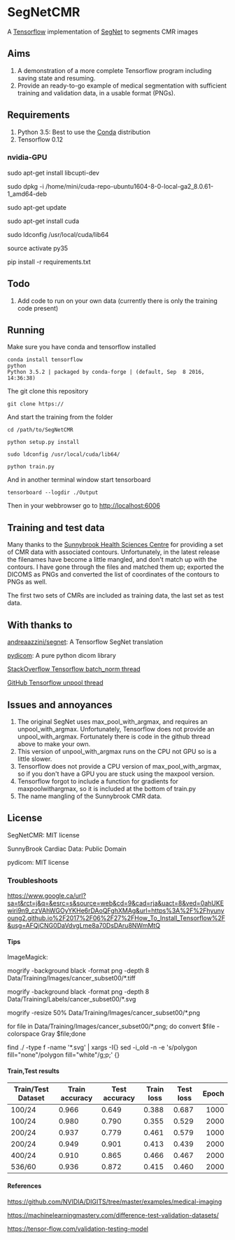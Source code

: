 # SegNetCMR
A [Tensorflow](https://www.tensorflow.org/) implementation of [SegNet](https://mi.eng.cam.ac.uk/projects/segnet/) to segments CMR images

## Aims
1. A demonstration of a more complete Tensorflow program including saving state and resuming.
2. Provide an ready-to-go example of medical segmentation with sufficient training and validation data, in a usable format (PNGs).

## Requirements
1. Python 3.5: Best to use the [Conda](https://www.continuum.io/downloads) distribution
2. Tensorflow 0.12

### nvidia-GPU

sudo apt-get install libcupti-dev

sudo dpkg -i /home/mini/cuda-repo-ubuntu1604-8-0-local-ga2_8.0.61-1_amd64-deb
 
sudo apt-get update

sudo apt-get install cuda

sudo ldconfig /usr/local/cuda/lib64

source activate py35

pip install -r requirements.txt

## Todo
1. Add code to run on your own data (currently there is only the training code present)

## Running
Make sure you have conda and tensorflow installed

```commandline
conda install tensorflow
python
Python 3.5.2 | packaged by conda-forge | (default, Sep  8 2016, 14:36:38)
```
The git clone this repository
```commandline
git clone https://
```

And start the training from the folder
```commandline
cd /path/to/SegNetCMR

python setup.py install

sudo ldconfig /usr/local/cuda/lib64/

python train.py
```

And in another terminal window start tensorboard
```commandline
tensorboard --logdir ./Output
```
Then in your webbrowser go to [http://localhost:6006](http://localhost:6006)

## Training and test data
Many thanks to the [Sunnybrook Health Sciences Centre](http://www.cardiacatlas.org/studies/sunnybrook-cardiac-data/) for providing a set of CMR data with associated contours.
Unfortunately, in the latest release the filenames have become a little mangled, and don't match up with the contours.
I have gone through the files and matched them up; exported the DICOMS as PNGs and converted the list of coordinates of the contours to PNGs as well.

The first two sets of CMRs are included as training data, the last set as test data.



## With thanks to
[andreaazzini/segnet](https://github.com/andreaazzini/segnet): A Tensorflow SegNet translation

[pydicom](https://github.com/darcymason/pydicom): A pure python dicom library

[StackOverflow Tensorflow batch_norm thread](http://stackoverflow.com/questions/40081697/getting-low-test-accuracy-using-tensorflow-batch-norm-function)

[GitHub Tensorflow unpool thread](https://github.com/tensorflow/tensorflow/issues/2169)

## Issues and annoyances
1. The original SegNet uses max_pool_with_argmax, and requires an unpool_with_argmax. Unfortunately, Tensorflow does not provide an unpool_with_argmax. Fortunately there is code in the github thread above to make your own.
2. This version of unpool_with_argmax runs on the CPU not GPU so is a little slower.
3. Tensorflow does not provide a CPU version of max_pool_with_argmax, so if you don't have a GPU you are stuck using the maxpool version.
4. Tensorflow forgot to include a function for gradients for maxpoolwithargmax, so it is included at the bottom of train.py
5. The name mangling of the Sunnybrook CMR data.

## License
SegNetCMR: MIT license

SunnyBrook Cardiac Data: Public Domain

pydicom: MIT license

### Troubleshoots

https://www.google.ca/url?sa=t&rct=j&q=&esrc=s&source=web&cd=9&cad=rja&uact=8&ved=0ahUKEwiri9n9_czVAhWGOyYKHe6rDAoQFghXMAg&url=https%3A%2F%2Fhyunyoung2.github.io%2F2017%2F06%2F27%2FHow_To_Install_Tensorflow%2F&usg=AFQjCNG0DaVdvgLme8a70DsDAru8NWmMtQ

#### Tips

ImageMagick:

mogrify -background black -format png -depth 8  Data/Training/Images/cancer_subset00/*.tiff

mogrify -background black -format png -depth 8 Data/Training/Labels/cancer_subset00/*.svg

mogrify -resize 50% Data/Training/Images/cancer_subset00/*.png

for file in Data/Training/Images/cancer_subset00/*.png; do convert $file  -colorspace Gray $file;done

find ./ -type f -name '*.svg' | xargs -I{} sed -i_old -n -e 's/polygon fill="none"/polygon fill="white"/g;p;' {}


#### Train,Test results

| Train/Test Dataset |Train accuracy|Test accuracy|Train loss|Test loss|Epoch|
| -------------|-------------|------------- |-------------|-------------| -----:|
| 100/24 |0.966|0.649|0.388|0.687|1000|
| 100/24 |0.980|0.790|0.355|0.529|2000|
| 200/24 |0.937|0.779|0.461|0.579|1000|
| 200/24 |0.949|0.901|0.413|0.439|2000|
| 400/24 |0.910|0.865|0.466|0.467|2000|
| 536/60 |0.936|0.872|0.415|0.460|2000|



#### References

https://github.com/NVIDIA/DIGITS/tree/master/examples/medical-imaging

https://machinelearningmastery.com/difference-test-validation-datasets/

https://tensor-flow.com/validation-testing-model
